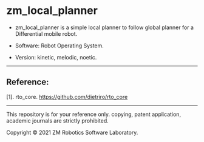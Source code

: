 # zm_local_planner

- zm_local_planner is a simple local planner to follow global planner for a Differential mobile robot.

- Software: Robot Operating System.

- Version: kinetic, melodic, noetic.

------

## Reference:

[1]. rto_core. https://github.com/dietriro/rto_core

------

This repository is for your reference only. copying, patent application, academic journals are strictly prohibited.

Copyright © 2021 ZM Robotics Software Laboratory.
